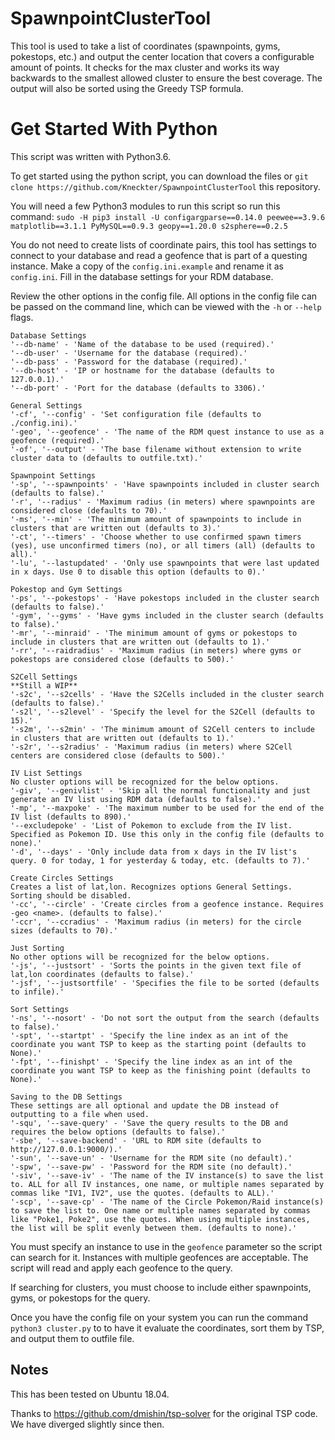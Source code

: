 # SpawnpointClusterTool
This tool is used to take a list of coordinates (spawnpoints, gyms, pokestops, etc.) and output the center location that covers a configurable amount of points. 
It checks for the max cluster and works its way backwards to the smallest allowed cluster to ensure the best coverage.
The output will also be sorted using the Greedy TSP formula.

# Get Started With Python
This script was written with Python3.6.

To get started using the python script, you can download the files or `git clone https://github.com/Kneckter/SpawnpointClusterTool` this repository.

You will need a few Python3 modules to run this script so run this command: `sudo -H pip3 install -U configargparse==0.14.0 peewee==3.9.6 matplotlib==3.1.1 PyMySQL==0.9.3 geopy==1.20.0 s2sphere==0.2.5`

You do not need to create lists of coordinate pairs, this tool has settings to connect to your database and read a geofence that is part of a questing instance. 
Make a copy of the `config.ini.example` and rename it as `config.ini`. Fill in the database settings for your RDM database.

Review the other options in the config file. All options in the config file can be passed on the command line, which can be viewed with the `-h` or `--help` flags.

```
Database Settings
'--db-name' - 'Name of the database to be used (required).'
'--db-user' - 'Username for the database (required).'
'--db-pass' - 'Password for the database (required).'
'--db-host' - 'IP or hostname for the database (defaults to 127.0.0.1).'
'--db-port' - 'Port for the database (defaults to 3306).'

General Settings
'-cf', '--config' - 'Set configuration file (defaults to ./config.ini).'
'-geo', '--geofence' - 'The name of the RDM quest instance to use as a geofence (required).'
'-of', '--output' - 'The base filename without extension to write cluster data to (defaults to outfile.txt).'

Spawnpoint Settings
'-sp', '--spawnpoints' - 'Have spawnpoints included in cluster search (defaults to false).'
'-r', '--radius' - 'Maximum radius (in meters) where spawnpoints are considered close (defaults to 70).'
'-ms', '--min' - 'The minimum amount of spawnpoints to include in clusters that are written out (defaults to 3).'
'-ct', '--timers' - 'Choose whether to use confirmed spawn timers (yes), use unconfirmed timers (no), or all timers (all) (defaults to all).'
'-lu', '--lastupdated' - 'Only use spawnpoints that were last updated in x days. Use 0 to disable this option (defaults to 0).'

Pokestop and Gym Settings
'-ps', '--pokestops' - 'Have pokestops included in the cluster search (defaults to false).'
'-gym', '--gyms' - 'Have gyms included in the cluster search (defaults to false).'
'-mr', '--minraid' - 'The minimum amount of gyms or pokestops to include in clusters that are written out (defaults to 1).'
'-rr', '--raidradius' - 'Maximum radius (in meters) where gyms or pokestops are considered close (defaults to 500).'

S2Cell Settings
**Still a WIP**
'-s2c', '--s2cells' - 'Have the S2Cells included in the cluster search (defaults to false).'
'-s2l', '--s2level' - 'Specify the level for the S2Cell (defaults to 15).'
'-s2m', '--s2min' - 'The minimum amount of S2Cell centers to include in clusters that are written out (defaults to 1).'
'-s2r', '--s2radius' - 'Maximum radius (in meters) where S2Cell centers are considered close (defaults to 500).'

IV List Settings
No cluster options will be recognized for the below options.
'-giv', '--genivlist' - 'Skip all the normal functionality and just generate an IV list using RDM data (defaults to false).'
'-mp', '--maxpoke' - 'The maximum number to be used for the end of the IV list (defaults to 890).'
'--excludepoke' - 'List of Pokemon to exclude from the IV list. Specified as Pokemon ID. Use this only in the config file (defaults to none).'
'-d', '--days' - 'Only include data from x days in the IV list's query. 0 for today, 1 for yesterday & today, etc. (defaults to 7).'

Create Circles Settings
Creates a list of lat,lon. Recognizes options General Settings. Sorting should be disabled.
'-cc', '--circle' - 'Create circles from a geofence instance. Requires -geo <name>. (defaults to false).'
'-ccr', '--ccradius' - 'Maximum radius (in meters) for the circle sizes (defaults to 70).'

Just Sorting
No other options will be recognized for the below options.
'-js', '--justsort' - 'Sorts the points in the given text file of lat,lon coordinates (defaults to false).'
'-jsf', '--justsortfile' - 'Specifies the file to be sorted (defaults to infile).'

Sort Settings
'-ns', '--nosort' - 'Do not sort the output from the search (defaults to false).'
'-spt', '--startpt' - 'Specify the line index as an int of the coordinate you want TSP to keep as the starting point (defaults to None).'
'-fpt', '--finishpt' - 'Specify the line index as an int of the coordinate you want TSP to keep as the finishing point (defaults to None).'

Saving to the DB Settings
These settings are all optional and update the DB instead of outputting to a file when used.
'-squ', '--save-query' - 'Save the query results to the DB and requires the below options (defaults to false).'
'-sbe', '--save-backend' - 'URL to RDM site (defaults to http://127.0.0.1:9000/).'
'-sun', '--save-un' - 'Username for the RDM site (no default).'
'-spw', '--save-pw' - 'Password for the RDM site (no default).'
'-siv', '--save-iv' - 'The name of the IV instance(s) to save the list to. ALL for all IV instances, one name, or multiple names separated by commas like "IV1, IV2", use the quotes. (defaults to ALL).'
'-scp', '--save-cp' - 'The name of the Circle Pokemon/Raid instance(s) to save the list to. One name or multiple names separated by commas like "Poke1, Poke2", use the quotes. When using multiple instances, the list will be split evenly between them. (defaults to none).'
```

You must specify an instance to use in the `geofence` parameter so the script can search for it. Instances with multiple geofences are acceptable. The script will read and apply each geofence to the query.

If searching for clusters, you must choose to include either spawnpoints, gyms, or pokestops for the query.

Once you have the config file on your system you can run the command `python3 cluster.py` to to have it evaluate the coordinates, sort them by TSP, and output them to outfile file.

## Notes
This has been tested on Ubuntu 18.04. 

Thanks to https://github.com/dmishin/tsp-solver for the original TSP code. We have diverged slightly since then.
